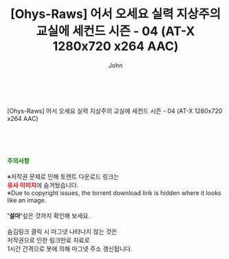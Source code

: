 ﻿---
layout: post
title:  "[Ohys-Raws] 어서 오세요 실력 지상주의 교실에 세컨드 시즌 - 04 (AT-X 1280x720 x264 AAC)"
author: John
categories: [ 애니메이션 ]
tags: [  ]
image:  
description: "[Ohys-Raws] 어서 오세요 실력 지상주의 교실에 세컨드 시즌 - 04 (AT-X 1280x720 x264 AAC) torrent 정보 공유"
toc: true
toc_sticky: true
---

<br>
<div class="view-img">
<a class="view_image" href="https://torrentmobile59.com/bbs/view_image.php?fn=%2Fdata%2Ffile%2Fani%2F1999782722_BI9ykDs6_a7da834d65a6cbad86cf249220f27730ede0e651.jpg" target="_blank"><img alt="" class="img-tag" content="https://torrentmobile59.com/data/file/ani/1999782722_BI9ykDs6_a7da834d65a6cbad86cf249220f27730ede0e651.jpg" itemprop="image" src="https://torrentmobile59.com/data/file/ani/1999782722_BI9ykDs6_a7da834d65a6cbad86cf249220f27730ede0e651.jpg"/></a></div><div class="view-content" itemprop="description">
<p>[Ohys-Raws] 어서 오세요 실력 지상주의 교실에 세컨드 시즌 - 04 (AT-X 1280x720 x264 AAC)<br/></p> </div>
    
<br><br><br>
<p data-ke-size="size16"><b><span style="color: green;">주의사항</span></b><br /><br />※저작권 문제로 인해 토렌트 다운로드 링크는<br /><b><span style="color: red;">유사 이미지</span></b>에 숨겨뒀습니다.<br />※Due to copyright issues, the torrent download link is hidden where it looks like an image.<br /><br /><b>'설마'</b>싶은 것까지 확인해 보세요.<br /><br />숨김링크 클릭 시 마그넷 나타나지 않는 것은<br />저작권으로 인한 링크만료 자료로<br />1시간 간격으로 봇에 의해 마그넷 주소 갱신됩니다.</p>
